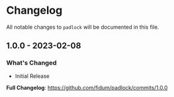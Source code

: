 # Changelog

All notable changes to `padlock` will be documented in this file.

## 1.0.0 - 2023-02-08

### What's Changed

- Initial Release

**Full Changelog**: https://github.com/fidum/padlock/commits/1.0.0
